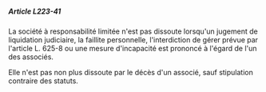 ##### Article L223-41

La société à responsabilité limitée n'est pas dissoute lorsqu'un jugement de liquidation judiciaire, la faillite personnelle, l'interdiction de gérer prévue par l'article L. 625-8 ou une mesure d'incapacité est prononcé à l'égard de l'un des associés.

Elle n'est pas non plus dissoute par le décès d'un associé, sauf stipulation contraire des statuts.

